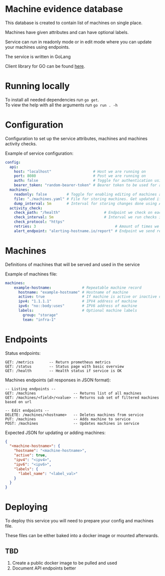 # Machine evidence database

This database is created to contain list of machines on single place.

Machines have given attributes and can have optional labels.

Service can run in readonly mode or in edit mode where you can update your machines using endpoints.

The service is written in GoLang

Client library for GO can be found [here](https://github.com/westwardharbor0/go-server-evidence).

# Running locally
To install all needed dependencies run `go get`.  
To view the help with all the arguments run `go run . -h`

# Configuration 

Configuration to set up the service attributes, machines and machines activity checks.

Example of service configuration:
```yaml
config:
  api:
    host: "localhost"                   # Host we are running on
    port: 8080                          # Post we are running on
    auth: false                         # Toggle for authentication using bearer token
    bearer_token: "random-bearer-token" # Bearer token to be used for authentication
  machines:
    readonly: false         # Toggle for enabling editing of machines and updating machine YAML file
    file: "./machines.yaml" # File for storing machines. Get updated if not in readonly mode
    dump_interval: 5m       # Interval for storing changes done using API
  activity_check:
    check_path: "/health"                    # Endpoint we check on each machine for activity
    check_interval: 5m                       # Interval we run checks in
    check_protocol: "https"
    retries: 3                                    # Amount of times we tolerate failed check
    alert_endpoint: "alerting-hostname.io/report" # Endpoint we send request too if detect inactive machine
```

# Machines

Definitions of machines that will be served and used in the service

Example of machines file:
```yaml
machines:
    example-hostname:              # Repeatable machine record
      hostname: "example-hostname" # Hostname of machine
      active: true                 # If machine is active or inactive due to maintenance for example
      ipv4: "1.1.1.1"              # IPV4 address of machine
      ipv6: "no::body:uses"        # IPV6 address of machine
      labels:                      # Optional machine labels
        group: "storage"
        team: "infra-1"
```

# Endpoints

Status endpoints:
```
GET: /metrics       -- Return prometheus metrics
GET: /status        -- Status page with basic overview
GET: /health        -- Health status if service is OK
```

Machines endpoints (all responses in JSON format):
```
-- Listing endpoints -- 
GET: /machines                 -- Returns list of all machines
GET: /machines/<field>/<value> -- Returns sub set of filtered machines based on url

-- Edit endpoints -- 
DELETE: /machines/<hostname>   -- Deletes machines from service
PUT: /machines                 -- Adds machine to service
POST: /machines                -- Updates machines in service
```

Expected JSON for updating or adding machines: 
```json
{
  "<machine-hostname>": {
    "hostname": "<machine-hostname>",
    "active": true,
    "ipv4": "<ipv4>",
    "ipv6": "<ipv6>",
    "labels": {
      "label_name": "<label_val>"
    }
  }
}
```

# Deploying 

To deploy this service you will need to prepare your config and machines file.

These files can be either baked into a docker image or mounted afterwards.

## TBD

1) Create a public docker image to be pulled and used
2) Document API endpoints better
